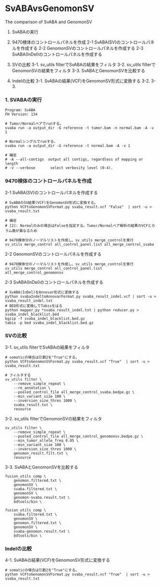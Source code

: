 # SvABAvsGenomonSV
The comparison of SvABA and GenomonSV

1. SvABAの実行

2. 9470検体のコントロールパネルを作成
2-1 SvABA(SV)のコントロールパネルを作成する
2-2 GenomonSVのコントロールパネルを作成する
2-3 SvABA(InDel)のコントロールパネルを作成する

3. SVの比較
3-1. sv_utils filterでSvABAの結果をフィルタ
3-2. sv_utils filterでGenomonSVの結果をフィルタ
3-3. SvABAとGenomonSVを比較する

3. Indelの比較
3-1. SvABAの結果(VCF)をGenomonSV形式に変換する
3-2. 
3-3.

### 1. SVABAの実行
```
Program: SvABA
FH Version: 134

# Tumor/Normalペアでrunする。
svaba run -a output_dir -G reference -t tumor.bam -n normal.bam -A -v 1

# Normalシングルでrunする。
svaba run -a output_dir -G reference -t normal.bam -A -v 1

# 補足
# -A --all-contigs  output all contigs, regardless of mapping or length
# -v --verbose       select verbosity level (0-4).
```

### 9470検体のコントロールパネルを作成
2-1 SvABA(SV)のコントロールパネルを作成する
```
# SvABAのSV結果(VCF)をGenomonSV形式に変換する。
python VCFtoGenomonSVFormat.py svaba_result.vcf "False"  | sort -u > svaba_result.txt

# 補足
# [2]: Normalのみの場合はFalseを指定する。Tumor/Normalペア解析の結果のVCFとカラム数が異なるため

# 9470検体分のノーマルリストを作成し、sv_utils merge_controlを実行
sv_utils merge_control all_control_panel.list all_merge_control_svaba
```
2-2 GenomonSVのコントロールパネルを作成する
```
# 9470検体分のノーマルリストを作成し、sv_utils merge_controlを実行
sv_utils merge_control all_control_panel.list all_merge_control_genomonsv
```
2-3 SvABA(InDel)のコントロールパネルを作成する
```
# SvABA(InDel)をAnnovar形式に変換する
python svabaIndeltoAnnovarFormat.py svaba_result_indel.vcf | sort -u > svaba_result_indel.txt
# BED形式に変換してTabixをはる
python mapper.py *svaba_result_indel.txt | python reducer.py > svaba_indel_blacklist.bed
bgzip -f svaba_indel_blacklist.bed.gz
tabix -p bed svaba_indel_blacklist.bed.gz
```

### SVの比較
3-1. sv_utils filterでSvABAの結果をフィルタ
```
# somaticの場合は引数2を"True"にする。
python VCFtoGenomonSVFormat.py svaba_result.vcf "True"  | sort -u > svaba_result.txt

# フィルタする
sv_utils filter \
    --remove_simple_repeat \
    --re_annotation \
    --pooled_control_file all_merge_control_svaba.bedpe.gz \
    --min_variant_size 100 \
    --inversion_size_thres 1000 \
    svaba_result.txt \
    resource
```
3-2. sv_utils filterでGenomonSVの結果をフィルタ
```
sv_utils filter \
    --remove_simple_repeat \
    --pooled_control_file all_merge_control_genomonsv.bedpe.gz \
    --min_tumor_allele_freq 0.05 \
    --min_variant_size 100 \
    --inversion_size_thres 1000 \
    genomon_result.filt.txt \
    resource
```
3-3. SvABAとGenomonSVを比較する
```
fusion_utils comp \
    genomon.filtered.txt \
    genomonSV \
    svaba.filtered.txt \
    genomonSV \
    genomon-svaba.result.txt \
    bdtools/bin \
    
fusion_utils comp \
    svaba.filtered.txt \
    genomonSV \
    genomon.filtered.txt \
    genomonSV \
    svaba-genomon.result.txt \
    bdtools/bin \
```
### Indelの比較
4-1. SvABAの結果(VCF)をGenomonSV形式に変換する
```
# somaticの場合は引数2を"True"にする。
python VCFtoGenomonSVFormat.py svaba_result.vcf "True"  | sort -u > svaba_result.txt
```
